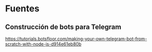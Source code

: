 # Fuentes

## Construcción de bots para Telegram

https://tutorials.botsfloor.com/making-your-own-telegram-bot-from-scratch-with-node-js-d914e61eb80b
